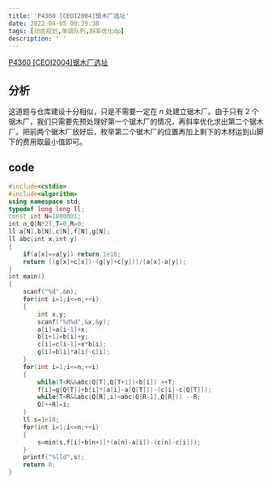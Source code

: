 ```yaml
---
title: 'P4360 [CEOI2004]锯木厂选址'
date: 2022-04-05 09:39:38
tags: [动态规划,单调队列,斜率优化dp]
description: ' '
---
```


[P4360 [CEOI2004]锯木厂选址](https://www.luogu.com.cn/problem/P4360)
## 分析
这道题与仓库建设十分相似，只是不需要一定在 $n$ 处建立锯木厂。由于只有 $2$ 个锯木厂，我们只需要先预处理好第一个锯木厂的情况，再斜率优化求出第二个锯木厂。把前两个锯木厂放好后，枚举第二个锯木厂的位置再加上剩下的木材运到山脚下的费用取最小值即可。
## code
```cpp
#include<cstdio>
#include<algorithm>
using namespace std;
typedef long long ll;
const int N=1000001;
int n,Q[N*2],T=0,R=0;
ll a[N],b[N],c[N],f[N],g[N];
ll abc(int x,int y)
{
    if(a[x]==a[y]) return 1e18;
    return ((g[x]+c[x])-(g[y]+c[y]))/(a[x]-a[y]);
}
int main()
{
    scanf("%d",&n);
    for(int i=1;i<=n;++i)
    {
        int x,y;
        scanf("%d%d",&x,&y);
        a[i]=a[i-1]+x;
        b[i+1]=b[i]+y;
        c[i]=c[i-1]+x*b[i];
        g[i]=b[i]*a[i]-c[i];
    }
    for(int i=1;i<=n;++i)
    {
        while(T<R&&abc(Q[T],Q[T+1])<b[i]) ++T;
        f[i]=g[Q[T]]+b[i]*(a[i]-a[Q[T]])-(c[i]-c[Q[T]]);
        while(T<R&&abc(Q[R],i)<abc(Q[R-1],Q[R])) --R;
        Q[++R]=i;
    }
    ll s=1e18;
    for(int i=1;i<=n;++i)
    {
        s=min(s,f[i]+b[n+1]*(a[n]-a[i])-(c[n]-c[i]));
    }
    printf("%lld",s);
    return 0;
}
```